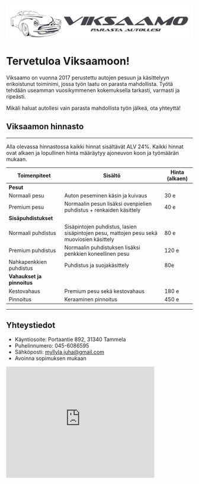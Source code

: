 ![](static\viksaamobanner.png)

# Tervetuloa Viksaamoon!
Viksaamo on vuonna 2017 perustettu autojen pesuun ja käsittelyyn erikoistunut toiminimi, jossa työn laatu on parasta mahdollista. Työtä tehdään useamman vuosikymmenen kokemuksella tarkasti, varmasti ja ripeästi.

Mikäli haluat autollesi vain parasta mahdollista työn jälkeä, ota yhteyttä! 

## Viksaamon hinnasto
---

Alla olevassa hinnastossa kaikki hinnat sisältävät ALV 24%. Kaikki hinnat ovat alkaen ja lopullinen hinta määräytyy ajoneuvon koon ja työmäärän mukaan.

| **Toimenpiteet** | Sisältö | Hinta (alkaen) |
| --- | --- | --- |
| **Pesut** | | | 
| Normaali pesu | Auton peseminen käsin ja kuivaus | 30 e |
| Premium pesu | Normaalin pesun lisäksi ovenpielien puhdistus + renkaiden käsittely | 40 e |
| **Sisäpuhdistukset**| | |
| Normaali puhdistus | Sisäpintojen puhdistus, lasien sisäpintojen pesu, mattojen pesu sekä muoviosien käsittely | 80 e |
| Premium puhdistus | Normaalin puhdistuksen lisäksi penkkien koneellinen pesu | 120 e |
| Nahkapenkkien puhdistus | Puhdistus ja suojakäsittely | 80e |
| **Vahaukset ja pinnoitus** |  | |
| Kestovahaus | Premium pesu sekä kestovahaus | 180 e |
| Pinnoitus | Keraaminen pinnoitus | 450 e |

---
## Yhteystiedot

- Käyntiosoite: Portaantie 892, 31340 Tammela
- Puhelinnumero: 045-6086595
- Sähköposti: myllyla.juha@gmail.com
- Avoinna sopimuksen mukaan

<iframe src="https://www.google.com/maps/embed?pb=!1m18!1m12!1m3!1d1949.0184339320938!2d23.886762916493556!3d60.758090102690176!2m3!1f0!2f0!3f0!3m2!1i1024!2i768!4f13.1!3m3!1m2!1s0x468e80e9227e7cf7%3A0x4ce6ca61fce93e17!2sPortaantie%20892%2C%2031340%20Tammela!5e0!3m2!1sfi!2sfi!4v1673777131589!5m2!1sfi!2sfi" width="400" height="300" style="border:0;" allowfullscreen="" loading="lazy" referrerpolicy="no-referrer-when-downgrade"></iframe>
